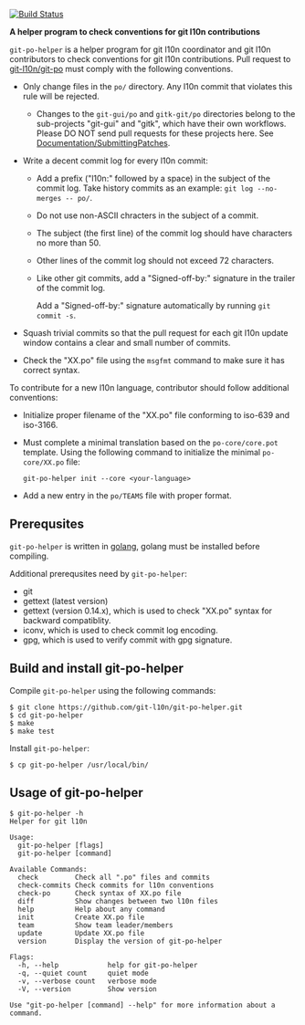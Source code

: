[![Build Status](https://dev.azure.com/gitself/git-po-helper/_apis/build/status/git-l10n.git-po-helper)](https://dev.azure.com/gitself/git-po-helper/_build/latest?definitionId=1)

**A helper program to check conventions for git l10n contributions**

`git-po-helper` is a helper program for git l10n coordinator and git l10n contributors to check conventions for git l10n contributions. Pull request to [git-l10n/git-po](https://github.com/git-l10n/git-po) must comply with the following conventions.

* Only change files in the `po/` directory. Any l10n commit that violates this rule will be rejected.

  - Changes to the `git-gui/po` and `gitk-git/po` directories belong to the sub-projects "git-gui" and "gitk", which have their own workflows. Please DO NOT send pull requests for these projects here. See [Documentation/SubmittingPatches](https://github.com/git/git/blob/v2.31.0/Documentation/SubmittingPatches#L387-L393).

* Write a decent commit log for every l10n commit:

  - Add a prefix ("l10n:" followed by a space) in the subject of the commit log.
    Take history commits as an example: `git log --no-merges -- po/`.
  - Do not use non-ASCII chracters in the subject of a commit.
  - The subject (the first line) of the commit log should have characters no more than 50.
  - Other lines of the commit log should not exceed 72 characters.
  - Like other git commits, add a "Signed-off-by:" signature in the trailer of the commit log.

    Add a "Signed-off-by:" signature automatically by running `git commit -s`.

* Squash trivial commits so that the pull request for each git l10n update window contains a clear and small number of commits.
* Check the "XX.po" file using the `msgfmt` command to make sure it has correct syntax.

To contribute for a new l10n language, contributor should follow additional conventions:

* Initialize proper filename of the "XX.po" file conforming to iso-639 and iso-3166.
* Must complete a minimal translation based on the `po-core/core.pot` template. Using the following command to initialize the minimal `po-core/XX.po` file:

      git-po-helper init --core <your-language>

* Add a new entry in the `po/TEAMS` file with proper format.


## Prerequsites

`git-po-helper` is written in [golang](https://golang.org/), golang must be installed before compiling.

Additional prerequsites need by `git-po-helper`:

* git
* gettext (latest version)
* gettext (version 0.14.x), which is used to check "XX.po" syntax for backward compatiblity.
* iconv, which is used to check commit log encoding.
* gpg, which is used to verify commit with gpg signature.


## Build and install git-po-helper

Compile `git-po-helper` using the following commands:

```
$ git clone https://github.com/git-l10n/git-po-helper.git
$ cd git-po-helper
$ make
$ make test
```

Install `git-po-helper`:

```
$ cp git-po-helper /usr/local/bin/
```

## Usage of git-po-helper

```
$ git-po-helper -h
Helper for git l10n

Usage:
  git-po-helper [flags]
  git-po-helper [command]

Available Commands:
  check         Check all ".po" files and commits
  check-commits Check commits for l10n conventions
  check-po      Check syntax of XX.po file
  diff          Show changes between two l10n files
  help          Help about any command
  init          Create XX.po file
  team          Show team leader/members
  update        Update XX.po file
  version       Display the version of git-po-helper

Flags:
  -h, --help            help for git-po-helper
  -q, --quiet count     quiet mode
  -v, --verbose count   verbose mode
  -V, --version         Show version

Use "git-po-helper [command] --help" for more information about a command.
```
